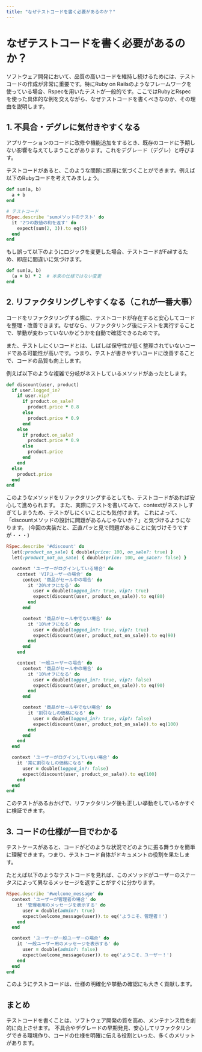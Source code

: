 ```yaml
---
title: "なぜテストコードを書く必要があるのか？"
---
```



# なぜテストコードを書く必要があるのか？

ソフトウェア開発において、品質の高いコードを維持し続けるためには、テストコードの作成が非常に重要です。特にRuby on Railsのようなフレームワークを使っている場合、Rspecを用いたテストが一般的です。ここではRubyとRspecを使った具体的な例を交えながら、なぜテストコードを書くべきなのか、その理由を説明します。

## 1. 不具合・デグレに気付きやすくなる

アプリケーションのコードに改修や機能追加をするとき、既存のコードに予期しない影響を与えてしまうことがあります。これをデグレード（デグレ）と呼びます。

テストコードがあると、このような問題に即座に気づくことができます。例えば以下のRubyコードを考えてみましょう。

```ruby
def sum(a, b)
  a + b
end

# テストコード
RSpec.describe 'sumメソッドのテスト' do
  it '2つの数値の和を返す' do
    expect(sum(2, 3)).to eq(5)
  end
end
```

もし誤って以下のようにロジックを変更した場合、テストコードがFailするため、即座に間違いに気づけます。

```ruby
def sum(a, b)
  (a + b) * 2  # 本来の仕様ではない変更
end
```

## 2. リファクタリングしやすくなる（これが一番大事）

コードをリファクタリングする際に、テストコードが存在すると安心してコードを整理・改善できます。なぜなら、リファクタリング後にテストを実行することで、挙動が変わっていないかどうかを自動で確認できるためです。

また、テストしにくいコードとは、しばしば保守性が低く整理されていないコードである可能性が高いです。つまり、テストが書きやすいコードに改善することで、コードの品質も向上します。

例えば以下のような複雑で分岐がネストしているメソッドがあったとします。

```ruby
def discount(user, product)
  if user.logged_in?
    if user.vip?
      if product.on_sale?
        product.price * 0.8
      else
        product.price * 0.9
      end
    else
      if product.on_sale?
        product.price * 0.9
      else
        product.price
      end
    end
  else
    product.price
  end
end
```

このようなメソッドをリファクタリングするとしても、テストコードがあれば安心して進められます。
また、実際にテストを書いてみて、contextがネストしすぎてしまうため、テストがしにくいことにも気付けます。
これによって、「discountメソッドの設計に問題があるんじゃないか？」と気づけるようになります。
(今回の実装だと、正直パッと見で問題があることに気づけそうですが・・・)

```ruby
RSpec.describe '#discount' do
  let(:product_on_sale) { double(price: 100, on_sale?: true) }
  let(:product_not_on_sale) { double(price: 100, on_sale?: false) }

  context 'ユーザーがログインしている場合' do
    context 'VIPユーザーの場合' do
      context '商品がセール中の場合' do
        it '20%オフになる' do
          user = double(logged_in?: true, vip?: true)
          expect(discount(user, product_on_sale)).to eq(80)
        end
      end

      context '商品がセール中でない場合' do
        it '10%オフになる' do
          user = double(logged_in?: true, vip?: true)
          expect(discount(user, product_not_on_sale)).to eq(90)
        end
      end
    end

    context '一般ユーザーの場合' do
      context '商品がセール中の場合' do
        it '10%オフになる' do
          user = double(logged_in?: true, vip?: false)
          expect(discount(user, product_on_sale)).to eq(90)
        end
      end

      context '商品がセール中でない場合' do
        it '割引なしの価格になる' do
          user = double(logged_in?: true, vip?: false)
          expect(discount(user, product_not_on_sale)).to eq(100)
        end
      end
    end
  end

  context 'ユーザーがログインしていない場合' do
    it '常に割引なしの価格になる' do
      user = double(logged_in?: false)
      expect(discount(user, product_on_sale)).to eq(100)
    end
  end
end
```

このテストがあるおかげで、リファクタリング後も正しい挙動をしているかすぐに検証できます。

## 3. コードの仕様が一目でわかる

テストケースがあると、コードがどのような状況でどのように振る舞うかを簡単に理解できます。つまり、テストコード自体がドキュメントの役割を果たします。

たとえば以下のようなテストコードを見れば、このメソッドがユーザーのステータスによって異なるメッセージを返すことがすぐに分かります。

```ruby
RSpec.describe '#welcome_message' do
  context 'ユーザーが管理者の場合' do
    it '管理者用のメッセージを表示する' do
      user = double(admin?: true)
      expect(welcome_message(user)).to eq('ようこそ、管理者！')
    end
  end

  context 'ユーザーが一般ユーザーの場合' do
    it '一般ユーザー用のメッセージを表示する' do
      user = double(admin?: false)
      expect(welcome_message(user)).to eq('ようこそ、ユーザー！')
    end
  end
end
```

このようにテストコードは、仕様の明確化や挙動の確認にも大きく貢献します。

## まとめ

テストコードを書くことは、ソフトウェア開発の質を高め、メンテナンス性を劇的に向上させます。
不具合やデグレードの早期発見、安心してリファクタリングできる環境作り、コードの仕様を明確に伝える役割といった、多くのメリットがあります。

